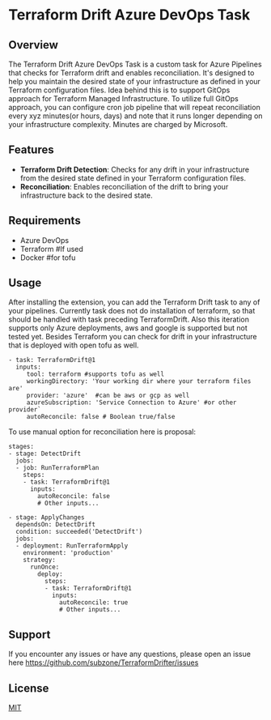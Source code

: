 # Terraform Drift Azure DevOps Task

## Overview

The Terraform Drift Azure DevOps Task is a custom task for Azure Pipelines that checks for Terraform drift and enables reconciliation. It's designed to help you maintain the desired state of your infrastructure as defined in your Terraform configuration files. Idea behind this is to support GitOps approach for Terraform Managed Infrastructure. To utilize full GitOps approach, you can configure cron job pipeline that will repeat reconciliation every xyz minutes(or hours, days) and note that it runs longer depending on your infrastructure complexity. Minutes are charged by Microsoft.

## Features

- **Terraform Drift Detection**: Checks for any drift in your infrastructure from the desired state defined in your Terraform configuration files.
- **Reconciliation**: Enables reconciliation of the drift to bring your infrastructure back to the desired state.

## Requirements

- Azure DevOps
- Terraform #If used
- Docker #for tofu

## Usage

After installing the extension, you can add the Terraform Drift task to any of your pipelines. Currently task does not do installation of terraform, so that should be handled with task preceding TerraformDrift. Also this iteration supports only Azure deployments, aws and google is supported but not tested yet. Besides Terraform you can check for drift in your infrastructure that is deployed with open tofu as well.


```task: TerraformDrift@1
- task: TerraformDrift@1
  inputs:
     tool: terraform #supports tofu as well
     workingDirectory: 'Your working dir where your terraform files are'
     provider: 'azure'  #can be aws or gcp as well
     azureSubscription: 'Service Connection to Azure' #or other provider`
     autoReconcile: false # Boolean true/false
```


To use manual option for reconciliation here is proposal:

```
stages:
- stage: DetectDrift
  jobs:
  - job: RunTerraformPlan
    steps:
    - task: TerraformDrift@1
      inputs:
        autoReconcile: false
        # Other inputs...

- stage: ApplyChanges
  dependsOn: DetectDrift
  condition: succeeded('DetectDrift')
  jobs:
  - deployment: RunTerraformApply
    environment: 'production'
    strategy:
      runOnce:
        deploy:
          steps:
          - task: TerraformDrift@1
            inputs:
              autoReconcile: true
              # Other inputs...
```

## Support

If you encounter any issues or have any questions, please open an issue here https://github.com/subzone/TerraformDrifter/issues 

## License

[MIT](https://choosealicense.com/licenses/mit/)
